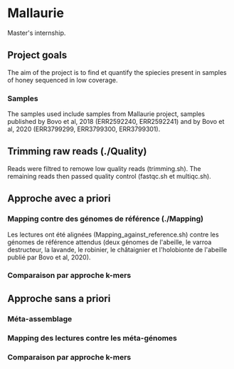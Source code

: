 # Mallaurie
Master's internship.

## Project goals 
The aim of the project is to find et quantify the spiecies present in samples of honey sequenced in low coverage. 
### Samples 
The samples used include samples from Mallaurie project, samples published by Bovo et al, 2018 (ERR2592240, ERR2592241) and by Bovo et al, 2020 (ERR3799299, ERR3799300, ERR3799301). 

## Trimming raw reads (./Quality)
Reads were filtred to remowe low quality reads (trimming.sh). The remaining reads then passed quality control (fastqc.sh et multiqc.sh). 

## Approche avec a priori 
### Mapping contre des génomes de référence (./Mapping)
Les lectures ont été alignées (Mapping_against_reference.sh) contre les génomes de référence attendus (deux génomes de l'abeille, le varroa destructeur, la lavande, le robinier, le châtaignier et l'holobionte de l'abeille publié par Bovo et al, 2020). 


### Comparaison par approche k-mers 

## Approche sans a priori
### Méta-assemblage 

### Mapping des lectures contre les méta-génomes

### Comparaison par approche k-mers
